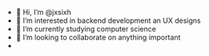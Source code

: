 - 👋 Hi, I’m @jxsixh
- 👀 I’m interested in backend development an UX designs
- 🌱 I’m currently studying computer science
- 💞️ I’m looking to collaborate on anything important
-

<!---
jxsixh/jxsixh is a ✨ special ✨ repository because its `README.md` (this file) appears on your GitHub profile.
You can click the Preview link to take a look at your changes.
--->
